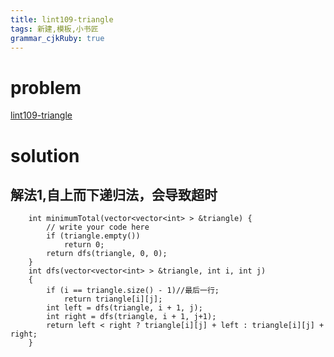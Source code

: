 ```yaml
---
title: lint109-triangle
tags: 新建,模板,小书匠
grammar_cjkRuby: true
---
```



# problem
[lint109-triangle](http://www.lintcode.com/en/problem/triangle/)

# solution
## 解法1,自上而下递归法，会导致超时
```
    int minimumTotal(vector<vector<int> > &triangle) {
        // write your code here
        if (triangle.empty())
            return 0;
        return dfs(triangle, 0, 0);
    }
    int dfs(vector<vector<int> > &triangle, int i, int j)
    {
        if (i == triangle.size() - 1)//最后一行;
            return triangle[i][j];
        int left = dfs(triangle, i + 1, j);
        int right = dfs(triangle, i + 1, j+1);
        return left < right ? triangle[i][j] + left : triangle[i][j] + right;  
    }
```

